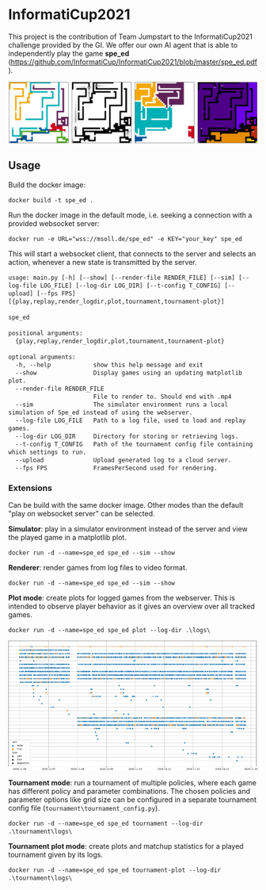 # InformatiCup2021

This project is the contribution of Team Jumpstart to the InformatiCup2021 challenge provided by the GI.
We offer our own AI agent that is able to independently play the game **spe_ed** (https://github.com/InformatiCup/InformatiCup2021/blob/master/spe_ed.pdf).

![example](/images/maps_round35.png)

## Usage

Build the docker image:
```
docker build -t spe_ed .
```

Run the docker image in the default mode, i.e. seeking a connection with a provided websocket server:
```
docker run -e URL="wss://msoll.de/spe_ed" -e KEY="your_key" spe_ed
```
This will start a websocket client, that connects to the server and selects an action, whenever a new state is transmitted by the server.

```
usage: main.py [-h] [--show] [--render-file RENDER_FILE] [--sim] [--log-file LOG_FILE] [--log-dir LOG_DIR] [--t-config T_CONFIG] [--upload] [--fps FPS] [{play,replay,render_logdir,plot,tournament,tournament-plot}]

spe_ed

positional arguments:
  {play,replay,render_logdir,plot,tournament,tournament-plot}

optional arguments:
  -h, --help            show this help message and exit
  --show                Display games using an updating matplotlib plot.
  --render-file RENDER_FILE
                        File to render to. Should end with .mp4
  --sim                 The simulator environment runs a local simulation of Spe_ed instead of using the webserver.
  --log-file LOG_FILE   Path to a log file, used to load and replay games.
  --log-dir LOG_DIR     Directory for storing or retrieving logs.
  --t-config T_CONFIG   Path of the tournament config file containing which settings to run.
  --upload              Upload generated log to a cloud server.
  --fps FPS             FramesPerSecond used for rendering.
  ```

### Extensions

Can be build with the same docker image.
Other modes than the default "play on websocket server" can be selected.


**Simulator**: play in a simulator environment instead of the server and view the played game in a matplotlib plot. 
```
docker run -d --name=spe_ed spe_ed --sim --show
```

**Renderer**: render games from log files to video format. 
```
docker run -d --name=spe_ed spe_ed --sim --show
```

**Plot mode**: create plots for logged games from the webserver. This is intended to observe player behavior as it gives an overview over all tracked games.
```
docker run -d --name=spe_ed spe_ed plot --log-dir .\logs\
```
![example](/images/game-history2.png)

**Tournament mode**: run a tournament of multiple policies, where each game has different policy and parameter combinations. The chosen policies and parameter options like grid size can be configured in a separate tournament config file (``tournament\tournament_config.py``).
```
docker run -d --name=spe_ed spe_ed tournament --log-dir .\tournament\logs\
```

**Tournament plot mode**: create plots and matchup statistics for a played tournament given by its logs.
```
docker run -d --name=spe_ed spe_ed tournament-plot --log-dir .\tournament\logs\
```
